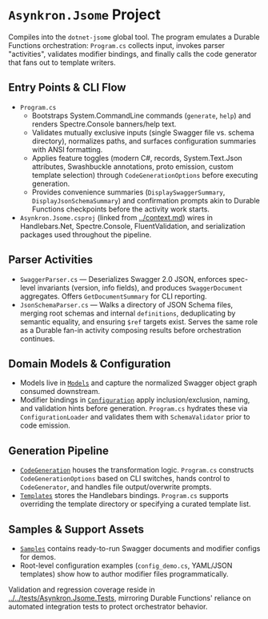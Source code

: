 # `Asynkron.Jsome` Project

Compiles into the `dotnet-jsome` global tool. The program emulates a Durable Functions orchestration: `Program.cs` collects input,
invokes parser "activities", validates modifier bindings, and finally calls the code generator that fans out to template writers.

## Entry Points & CLI Flow
- `Program.cs`
  - Bootstraps System.CommandLine commands (`generate`, `help`) and renders Spectre.Console banners/help text.
  - Validates mutually exclusive inputs (single Swagger file vs. schema directory), normalizes paths, and surfaces configuration
    summaries with ANSI formatting.
  - Applies feature toggles (modern C#, records, System.Text.Json attributes, Swashbuckle annotations, proto emission, custom
    template selection) through `CodeGenerationOptions` before executing generation.
  - Provides convenience summaries (`DisplaySwaggerSummary`, `DisplayJsonSchemaSummary`) and confirmation prompts akin to Durable
    Functions checkpoints before the activity work starts.
- `Asynkron.Jsome.csproj` (linked from [../context.md](../context.md)) wires in Handlebars.Net, Spectre.Console, FluentValidation,
  and serialization packages used throughout the pipeline.

## Parser Activities
- `SwaggerParser.cs` — Deserializes Swagger 2.0 JSON, enforces spec-level invariants (version, info fields), and produces
  `SwaggerDocument` aggregates. Offers `GetDocumentSummary` for CLI reporting.
- `JsonSchemaParser.cs` — Walks a directory of JSON Schema files, merging root schemas and internal `definitions`, deduplicating by
  semantic equality, and ensuring `$ref` targets exist. Serves the same role as a Durable fan-in activity composing results before
  orchestration continues.

## Domain Models & Configuration
- Models live in [`Models`](Models/context.md) and capture the normalized Swagger object graph consumed downstream.
- Modifier bindings in [`Configuration`](Configuration/context.md) apply inclusion/exclusion, naming, and validation hints before
  generation. `Program.cs` hydrates these via `ConfigurationLoader` and validates them with `SchemaValidator` prior to code
  emission.

## Generation Pipeline
- [`CodeGeneration`](CodeGeneration/context.md) houses the transformation logic. `Program.cs` constructs `CodeGenerationOptions`
  based on CLI switches, hands control to `CodeGenerator`, and handles file output/overwrite prompts.
- [`Templates`](Templates/context.md) stores the Handlebars bindings. `Program.cs` supports overriding the template directory or
  specifying a curated template list.

## Samples & Support Assets
- [`Samples`](Samples/context.md) contains ready-to-run Swagger documents and modifier configs for demos.
- Root-level configuration examples (`config_demo.cs`, YAML/JSON templates) show how to author modifier files programmatically.

Validation and regression coverage reside in [../../tests/Asynkron.Jsome.Tests](../../tests/Asynkron.Jsome.Tests/context.md),
mirroring Durable Functions' reliance on automated integration tests to protect orchestrator behavior.
